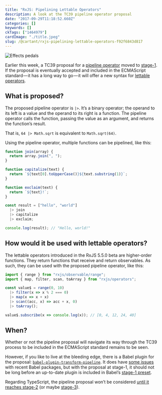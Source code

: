 ```yaml
---
title: "RxJS: Pipelining Lettable Operators"
description: A look at the TC39 pipeline operator proposal
date: "2017-09-29T11:18:52.660Z"
categories: []
keywords: []
ckTags: ["1464979"]
cardImage: "./title.jpeg"
slug: /@cartant/rxjs-pipelining-lettable-operators-f92f6843d817
---
```


![Effects pedals](title.jpeg "Photo by David Rangel on Unsplash")

Earlier this week, a TC39 proposal for a [pipeline operator](https://github.com/tc39/proposal-pipeline-operator) moved to [stage-1](https://tc39.github.io/process-document/). If the proposal is eventually accepted and included in the ECMAScript standard — it has a long way to go — it will offer a new syntax for [lettable operators](/understanding-lettable-operators/).

## What is proposed?

The proposed pipeline operator is `|>`. It’s a binary operator; the operand to its left is a value and the operand to its right is a function. The pipeline operator calls the function, passing the value as an argument, and returns the function’s result.

That is, `64 |> Math.sqrt` is equivalent to `Math.sqrt(64)`.

Using the pipeline operator, multiple functions can be pipelined, like this:

```ts
function join(array) {
  return array.join(", ");
}

function capitalize(text) {
  return `${text[0].toUpperCase()}${text.substring(1)}`;
}

function exclaim(text) {
  return `${text}!`;
}

const result = ["hello", "world"]
  |> join
  |> capitalize
  |> exclaim;

console.log(result); // "Hello, world!"
```

## How would it be used with lettable operators?

The lettable operators introduced in the RxJS 5.5.0 beta are higher-order functions. They return functions that receive and return observables. As such, they can be used with the proposed pipeline operator, like this:

```ts
import { range } from "rxjs/observable/range";
import { map, filter, scan, toArray } from "rxjs/operators";

const value$ = range(0, 10)
  |> filter(x => x % 2 === 0)
  |> map(x => x + x)
  |> scan((acc, x) => acc + x, 0)
  |> toArray();

value$.subscribe(x => console.log(x)); // [0, 4, 12, 24, 40]
```

## When?

Whether or not the pipeline proposal will navigate its way through the TC39 process to be included in the ECMAScript standard remains to be seen.

However, if you like to live at the bleeding edge, there is a Babel plugin for the proposal: [`babel-plugin-transform-pipeline`](https://github.com/SuperPaintman/babel-plugin-transform-pipeline). It does have [some issues](https://github.com/SuperPaintman/babel-plugin-transform-pipeline/issues/1) with recent Babel packages, but with the proposal at stage-1, it should not be long before an up-to-date plugin is included in Babel’s [stage-1 preset](https://github.com/babel/babel/tree/master/packages/babel-preset-stage-1).

Regarding TypeScript, the pipeline proposal won’t be considered [until it reaches stage-2](https://twitter.com/SeaRyanC/status/913134791230287872) (or maybe [stage-3](https://twitter.com/drosenwasser/status/959589077686218755)).
